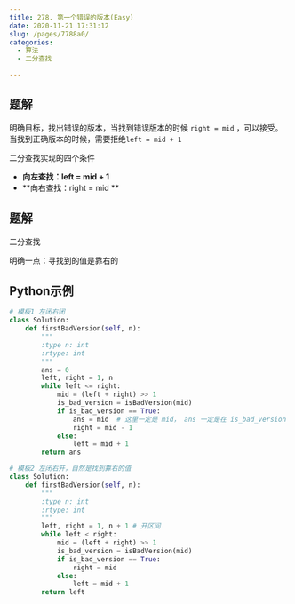 ```yaml
---
title: 278. 第一个错误的版本(Easy)
date: 2020-11-21 17:31:12
slug: /pages/7788a0/
categories: 
  - 算法
  - 二分查找

---
```


## 题解

明确目标，找出错误的版本，当找到错误版本的时候 `right = mid` ，可以接受。当找到正确版本的时候，需要拒绝`left = mid + 1`

二分查找实现的四个条件

- **向左查找：left = mid + 1**
- **向右查找：right = mid **

## 题解

二分查找

明确一点：寻找到的值是靠右的

## Python示例

```python
# 模板1 左闭右闭
class Solution:
    def firstBadVersion(self, n):
        """
        :type n: int
        :rtype: int
        """
        ans = 0
        left, right = 1, n
        while left <= right:
            mid = (left + right) >> 1
            is_bad_version = isBadVersion(mid) 
            if is_bad_version == True:
                ans = mid  # 这里一定是 mid， ans 一定是在 is_bad_version 为 True 的情况
                right = mid - 1
            else:
                left = mid + 1
        return ans

# 模板2 左闭右开，自然是找到靠右的值 
class Solution:
    def firstBadVersion(self, n):
        """
        :type n: int
        :rtype: int
        """
        left, right = 1, n + 1 # 开区间
        while left < right:
            mid = (left + right) >> 1
            is_bad_version = isBadVersion(mid) 
            if is_bad_version == True:
                right = mid
            else:
                left = mid + 1
        return left
```

